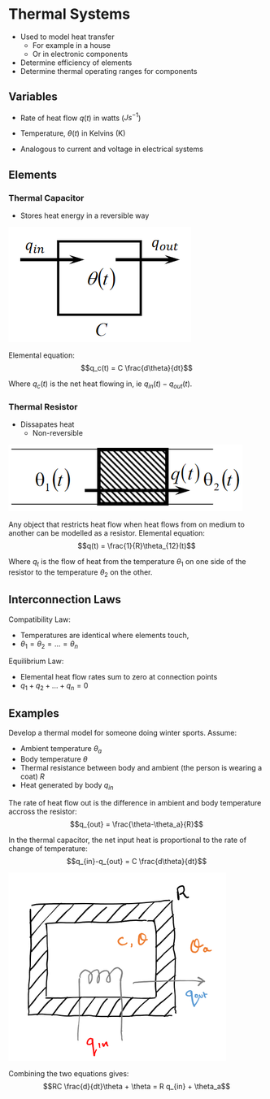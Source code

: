 # Thermal Systems

- Used to model heat transfer
  - For example in a house
  - Or in electronic components
- Determine efficiency of elements
- Determine thermal operating ranges for components

## Variables

- Rate of heat flow $q(t)$ in watts ($Js^{-1}$)
- Temperature, $\theta(t)$ in Kelvins (K)

- Analogous to current and voltage in electrical systems

## Elements

### Thermal Capacitor

- Stores heat energy in a reversible way

![](./img/thermal-capacitor.png)

Elemental equation:
$$q_c(t) = C \frac{d\theta}{dt}$$

Where $q_c(t)$ is the net heat flowing in, ie $q_{in}(t)-q_{out}(t)$.

### Thermal Resistor

- Dissapates heat
  - Non-reversible

![](./img/thermal-resistor.png)

Any object that restricts heat flow when heat flows from on medium to another can be modelled as a resistor. Elemental equation:
$$q(t) = \frac{1}{R}\theta_{12}(t)$$

Where $q_t$ is the flow of heat from the temperature $\theta_1$ on one side of the resistor to the temperature $\theta_2$ on the other.

## Interconnection Laws

Compatibility Law:

- Temperatures are identical where elements touch,
- $\theta_1 = \theta_2 = ... = \theta_n$

Equilibrium Law:

- Elemental heat flow rates sum to zero at connection points
- $q_1 + q_2 + ... + q_n = 0$

## Examples

Develop a thermal model for someone doing winter sports. Assume:

- Ambient temperature $\theta_a$
- Body temperature $\theta$
- Thermal resistance between body and ambient (the person is wearing a coat) $R$
- Heat generated by body $q_{in}$

The rate of heat flow out is the difference in ambient and body temperature accross the resistor:
$$q_{out} = \frac{\theta-\theta_a}{R}$$

In the thermal capacitor, the net input heat is proportional to the rate of change of temperature:
$$q_{in}-q_{out} = C \frac{d\theta}{dt}$$

![](./img/thermal-ex.png)

Combining the two equations gives:
$$RC \frac{d}{dt}\theta + \theta = R q_{in} + \theta_a$$
